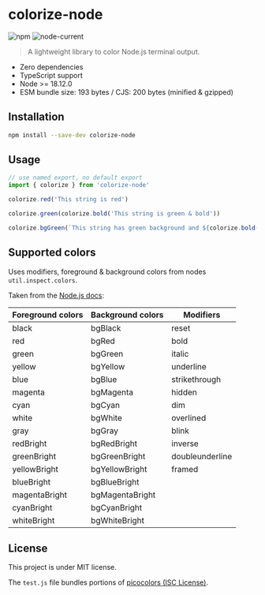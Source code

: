 # colorize-node

![npm](https://img.shields.io/npm/v/colorize-node)
![node-current](https://img.shields.io/node/v/colorize-node)

> A lightweight library to color Node.js terminal output.

- Zero dependencies
- TypeScript support
- Node >= 18.12.0
- ESM bundle size: 193 bytes / CJS: 200 bytes (minified & gzipped)

## Installation

```sh
npm install --save-dev colorize-node
```

## Usage

```js
// use named export, no default export
import { colorize } from 'colorize-node'

colorize.red('This string is red')

colorize.green(colorize.bold('This string is green & bold'))

colorize.bgGreen(`This string has green background and ${colorize.bold('this string is bold')}`)
```

## Supported colors

Uses modifiers, foreground & background colors from nodes `util.inspect.colors`.

Taken from the [Node.js docs](https://nodejs.org/api/util.html#customizing-utilinspect-colors):

| Foreground colors | Background colors | Modifiers       |
| ----------------- | ----------------- | --------------- |
| black             | bgBlack           | reset           |
| red               | bgRed             | bold            |
| green             | bgGreen           | italic          |
| yellow            | bgYellow          | underline       |
| blue              | bgBlue            | strikethrough   |
| magenta           | bgMagenta         | hidden          |
| cyan              | bgCyan            | dim             |
| white             | bgWhite           | overlined       |
| gray              | bgGray            | blink           |
| redBright         | bgRedBright       | inverse         |
| greenBright       | bgGreenBright     | doubleunderline |
| yellowBright      | bgYellowBright    | framed          |
| blueBright        | bgBlueBright      |                 |
| magentaBright     | bgMagentaBright   |                 |
| cyanBright        | bgCyanBright      |                 |
| whiteBright       | bgWhiteBright     |                 |

## License

This project is under MIT license.

The `test.js` file bundles portions of [picocolors (ISC License)](https://github.com/alexeyraspopov/picocolors).
